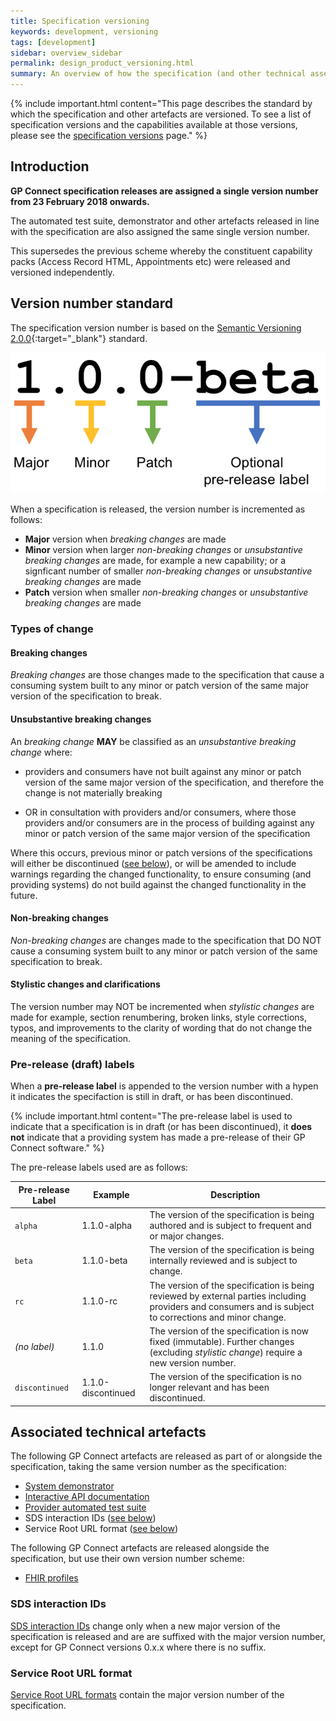 ```yaml
---
title: Specification versioning
keywords: development, versioning
tags: [development]
sidebar: overview_sidebar
permalink: design_product_versioning.html
summary: An overview of how the specification (and other technical assets) are versioned
---
```


{% include important.html content="This page describes the standard by which the specification and other artefacts are versioned.  To see a list of specification versions and the capabilities available at those versions, please see the [specification versions](https://developer.nhs.uk/gp-connect-specification-versions/) page." %}

## Introduction ##

**GP Connect specification releases are assigned a single version number from 23 February 2018 onwards.**

The automated test suite, demonstrator and other artefacts released in line with the specification are also assigned the same single version number.

This supersedes the previous scheme whereby the constituent capability packs (Access Record HTML, Appointments etc) were released and versioned independently.

## Version number standard ##

The specification version number is based on the [Semantic Versioning 2.0.0](http://semver.org/){:target="_blank"} standard.

![Semantic versioning diagram](images/design/semantic-versioning.png)

When a specification is released, the version number is incremented as follows:

- **Major** version when *breaking changes* are made
- **Minor** version when larger *non-breaking changes* or *unsubstantive breaking changes* are made, for example a new capability; or a signficant number of smaller *non-breaking changes* or *unsubstantive breaking changes* are made
- **Patch** version when smaller *non-breaking changes* or *unsubstantive breaking changes* are made

### Types of change ###

#### Breaking changes ####

*Breaking changes* are those changes made to the specification that cause a consuming system built to any minor or patch version of the same major version of the specification to break.

#### Unsubstantive breaking changes ####

An *breaking change* **MAY** be classified as an *unsubstantive breaking change* where:

- providers and consumers have not built against any minor or patch version of the same major version of the specification, and therefore the change is not materially breaking

- OR in consultation with providers and/or consumers, where those providers and/or consumers are in the process of building against any minor or patch version of the same major version of the specification

Where this occurs, previous minor or patch versions of the specifications will either be discontinued ([see below](#pre-release-draft-labels)), or will be amended to include warnings regarding the changed functionality, to ensure consuming (and providing systems) do not build against the changed functionality in the future.

#### Non-breaking changes ####

*Non-breaking changes* are changes made to the specification that DO NOT cause a consuming system built to any minor or patch version of the same specification to break.

#### Stylistic changes and clarifications ####

The version number may NOT be incremented when *stylistic changes* are made for example, section renumbering, broken links, style corrections, typos, and improvements to the clarity of wording that do not change the meaning of the specification.

### Pre-release (draft) labels ###

When a **pre-release label** is appended to the version number with a hypen it indicates the specifaction is still in draft, or has been discontinued.

{% include important.html content="The pre-release label is used to indicate that a specification is in draft (or has been discontinued), it **does not** indicate that a providing system has made a pre-release of their GP Connect software." %}

The pre-release labels used are as follows:

| Pre-release Label | Example            | Description |
|-------------------|--------------------|-------------|
| `alpha`           | 1.1.0-alpha        | The version of the specification is being authored and is subject to frequent and or major changes. |
| `beta`            | 1.1.0-beta         | The version of the specification is being internally reviewed and is subject to change. |
| `rc`              | 1.1.0-rc           | The version of the specification is being reviewed by external parties including providers and consumers and is subject to corrections and minor change. |
| *(no label)*      | 1.1.0              | The version of the specification is now fixed (immutable).  Further changes (excluding *stylistic change*) require a new version number. |
| `discontinued`    | 1.1.0-discontinued | The version of the specification is no longer relevant and has been discontinued. |

## Associated technical artefacts ##

The following GP Connect artefacts are released as part of or alongside the specification, taking the same version number as the specification:

- [System demonstrator](system_demonstrator.html)
- [Interactive API documentation](system_swagger.html)
- [Provider automated test suite](testing_deliverables.html)
- SDS interaction IDs ([see below](#sds-interaction-ids))
- Service Root URL format ([see below](#service-root-url-format))

The following GP Connect artefacts are released alongside the specification, but use their own version number scheme:

- [FHIR profiles](development_fhir_resource_guidance.html)

### SDS interaction IDs ###

[SDS interaction IDs](development_fhir_operation_guidance.html#foundations-capability-interactions) change only when a new major version of the specification is released and are are suffixed with the major version number, except for GP Connect versions 0.x.x where there is no suffix.

### Service Root URL format ###

[Service Root URL formats](development_general_api_guidance.html#service-root-url-versioning) contain the major version number of the specification.
